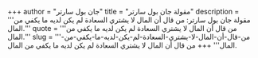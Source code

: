 +++
author = "جان بول سارتر"
title = "مقولة جان بول سارتر"
description = '''مقولة جان بول سارتر: من قال أن المال لا يشتري السعادة لم يكن لديه ما يكفي من المال.'''
quote = '''من قال أن المال لا يشتري السعادة لم يكن لديه ما يكفي من المال.'''
slug = '''من-قال-أن-المال-لا-يشتري-السعادة-لم-يكن-لديه-ما-يكفي-من-المال'''
+++
من قال أن المال لا يشتري السعادة لم يكن لديه ما يكفي من المال.
